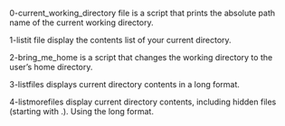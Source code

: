 0-current_working_directory file is a script that prints the absolute path name of the current working directory.

1-listit file display the contents list of your current directory.

2-bring_me_home is a script that changes the working directory to the user’s home directory.

3-listfiles displays current  directory contents in a long format.

4-listmorefiles display current directory contents, including hidden files (starting with .). Using the long format.
